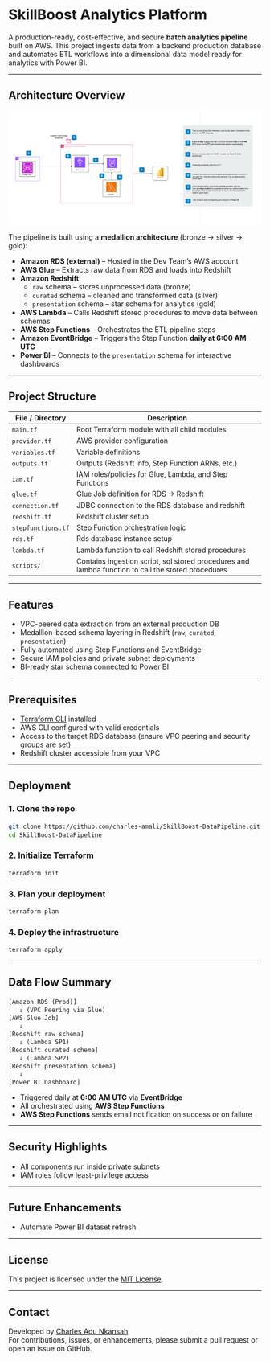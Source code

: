 
#  SkillBoost Analytics Platform

A production-ready, cost-effective, and secure **batch analytics pipeline** built on AWS. This project ingests data from a backend production database and automates ETL workflows into a dimensional data model ready for analytics with Power BI.

---

##  Architecture Overview

![Architecture Diagram](assets/Skillboost_data_pipeline.png)

The pipeline is built using a **medallion architecture** (bronze → silver → gold):

- **Amazon RDS (external)** – Hosted in the Dev Team’s AWS account
- **AWS Glue** – Extracts raw data from RDS and loads into Redshift
- **Amazon Redshift**:
  - `raw` schema – stores unprocessed data (bronze)
  - `curated` schema – cleaned and transformed data (silver)
  - `presentation` schema – star schema for analytics (gold)
- **AWS Lambda** – Calls Redshift stored procedures to move data between schemas
- **AWS Step Functions** – Orchestrates the ETL pipeline steps
- **Amazon EventBridge** – Triggers the Step Function **daily at 6:00 AM UTC**
- **Power BI** – Connects to the `presentation` schema for interactive dashboards

---

##  Project Structure

| File / Directory      | Description |
|-----------------------|-------------|
| `main.tf`             | Root Terraform module with all child modules |
| `provider.tf`         | AWS provider configuration |
| `variables.tf`        | Variable definitions |
| `outputs.tf`          | Outputs (Redshift info, Step Function ARNs, etc.) |
| `iam.tf`              | IAM roles/policies for Glue, Lambda, and Step Functions |
| `glue.tf`             | Glue Job definition for RDS → Redshift |
| `connection.tf`       | JDBC connection to the RDS database and redshift |
| `redshift.tf`         | Redshift  cluster setup |
| `stepfunctions.tf`    | Step Function orchestration logic |
| `rds.tf`              | Rds database instance setup |
| `lambda.tf`           | Lambda function to call Redshift stored procedures |
| `scripts/`            | Contains ingestion script, sql stored procedures and lambda function to call the stored procedures|

---

##  Features

- VPC-peered data extraction from an external production DB
- Medallion-based schema layering in Redshift (`raw`, `curated`, `presentation`)
- Fully automated using Step Functions and EventBridge
- Secure IAM policies and private subnet deployments
- BI-ready star schema connected to Power BI

---

##  Prerequisites

-  [Terraform CLI](https://developer.hashicorp.com/terraform/downloads) installed
-  AWS CLI configured with valid credentials
-  Access to the target RDS database (ensure VPC peering and security groups are set)
-  Redshift cluster accessible from your VPC

---

## Deployment

### 1. Clone the repo
```bash
git clone https://github.com/charles-amali/SkillBoost-DataPipeline.git
cd SkillBoost-DataPipeline
```

### 2. Initialize Terraform
```bash
terraform init
```

### 3. Plan your deployment
```bash
terraform plan
```

### 4. Deploy the infrastructure
```bash
terraform apply
```

---

## Data Flow Summary

```
[Amazon RDS (Prod)] 
   ↓ (VPC Peering via Glue)
[AWS Glue Job] 
   ↓
[Redshift raw schema]
   ↓ (Lambda SP1)
[Redshift curated schema]
   ↓ (Lambda SP2)
[Redshift presentation schema]
   ↓
[Power BI Dashboard]
```

- Triggered daily at **6:00 AM UTC** via **EventBridge**
- All orchestrated using **AWS Step Functions**
- **AWS Step Functions** sends email notification on success or on failure
---

## Security Highlights

- All components run inside private subnets
- IAM roles follow least-privilege access

---

## Future Enhancements

- Automate Power BI dataset refresh

---

## License

This project is licensed under the [MIT License](LICENSE).

---

## Contact

Developed by [Charles Adu Nkansah](mailto:charlesadunkansah@gmail.com)  
For contributions, issues, or enhancements, please submit a pull request or open an issue on GitHub.
